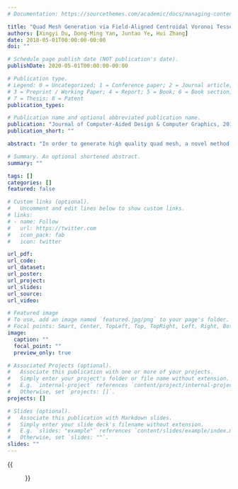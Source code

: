 ```yaml
---
# Documentation: https://sourcethemes.com/academic/docs/managing-content/

title: "Quad Mesh Generation via Field-Aligned Centroidal Voronoi Tessellation"
authors: [Xingyi Du, Dong-Ming Yan, Juntao Ye, Hui Zhang]
date: 2018-05-01T00:00:00-00:00
doi: ""

# Schedule page publish date (NOT publication's date).
publishDate: 2020-05-01T00:00:00-00:00

# Publication type.
# Legend: 0 = Uncategorized; 1 = Conference paper; 2 = Journal article;
# 3 = Preprint / Working Paper; 4 = Report; 5 = Book; 6 = Book section;
# 7 = Thesis; 8 = Patent
publication_types: 

# Publication name and optional abbreviated publication name.
publication: "Journal of Computer-Aided Design & Computer Graphics, 2018, Vol.30, No.5"
publication_short: ""

abstract: "In order to generate high quality quad mesh, a novel method based on field-aligned centroidal Voronoi tessellation (CVT) is proposed. Target mesh vertices are first uniformly distributed on input mesh surface via CVT optimization. Then, field-aligned CVT is applied to align mesh edges to the underlying direction field. Next, an initial quad mesh is extracted by matching mesh edges and field directions. Meanwhile, singular vertices are detected and eliminated based on topology optimization. Finally, the output quad-dominant mesh is generated by merging adjacent triangle pairs. Experiments show that our method has the ability to generate field-aligned high quality quad-dominant mesh."

# Summary. An optional shortened abstract.
summary: ""

tags: []
categories: []
featured: false

# Custom links (optional).
#   Uncomment and edit lines below to show custom links.
# links:
# - name: Follow
#   url: https://twitter.com
#   icon_pack: fab
#   icon: twitter

url_pdf:
url_code:
url_dataset:
url_poster:
url_project:
url_slides:
url_source:
url_video:

# Featured image
# To use, add an image named `featured.jpg/png` to your page's folder. 
# Focal points: Smart, Center, TopLeft, Top, TopRight, Left, Right, BottomLeft, Bottom, BottomRight.
image:
  caption: ""
  focal_point: ""
  preview_only: true

# Associated Projects (optional).
#   Associate this publication with one or more of your projects.
#   Simply enter your project's folder or file name without extension.
#   E.g. `internal-project` references `content/project/internal-project/index.md`.
#   Otherwise, set `projects: []`.
projects: []

# Slides (optional).
#   Associate this publication with Markdown slides.
#   Simply enter your slide deck's filename without extension.
#   E.g. `slides: "example"` references `content/slides/example/index.md`.
#   Otherwise, set `slides: ""`.
slides: ""
---
```


{{<figure alt="overview of algorithm" src="/img/qfcvt-overview.png" title="Figure 1. Given an orthogonal directional field (left) and a triangular mesh (middle left), our method repositions mesh vertices to align with the field direction (middle right). Finally, triangles are paired to obtain a quad-dominant mesh(right).">}}
